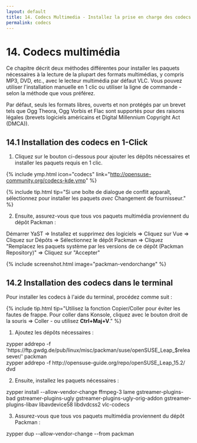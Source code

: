 ```yaml
---
layout: default
title: 14. Codecs Multimedia - Installez la prise en charge des codecs avec restrictions comme MP3, DVD, WMA, WMV, MOV, etc.
permalink: codecs
---
```


# 14. Codecs multimédia

Ce chapitre décrit deux méthodes différentes pour installer les paquets nécessaires à la lecture de la plupart des formats multimédias, y compris MP3, DVD, etc., avec le lecteur multimédia par défaut VLC. Vous pouvez utiliser l'installation manuelle en 1 clic ou utiliser la ligne de commande - selon la méthode que vous préférez.

Par défaut, seuls les formats libres, ouverts et non protégés par un brevet tels que Ogg Theora, Ogg Vorbis et Flac sont supportés pour des raisons légales (brevets logiciels américains et Digital Millennium Copyright Act (DMCA)).


## 14.1 Installation des codecs en 1-Click

1) Cliquez sur le bouton ci-dessous pour ajouter les dépôts nécessaires et installer les paquets requis en 1 clic.

{% include ymp.html icon="codecs" link="http://opensuse-community.org/codecs-kde.ymp" %}

{% include tip.html tip="Si une boîte de dialogue de conflit apparaît, sélectionnez pour installer les paquets *avec* Changement de fournisseur." %}

2) Ensuite, assurez-vous que tous vos paquets multimédia proviennent du dépôt Packman :

<div class="path">Démarrer YaST => Installez et supprimez des logiciels => Cliquez sur Vue => Cliquez sur Dépôts => Sélectionnez le dépôt Packman => Cliquez "Remplacez les paquets système par les versions de ce dépôt (Packman Repository)" => Cliquez sur "Accepter"</div><p></p>

{% include screenshot.html image="packman-vendorchange" %}

## 14.2 Installation des codecs dans le terminal

Pour installer les codecs à l'aide du terminal, procédez comme suit :

{% include tip.html tip="Utilisez la fonction Copier/Coller pour éviter les fautes de frappe. Pour coller dans Konsole, cliquez avec le bouton droit de la souris => Coller - ou utilisez **Ctrl+Maj+V**." %}

1) Ajoutez les dépôts nécessaires :

<div class="clroot">zypper addrepo -f 'https://ftp.gwdg.de/pub/linux/misc/packman/suse/openSUSE_Leap_$releasever/' packman</div>
<div class="clroot">zypper addrepo -f http://opensuse-guide.org/repo/openSUSE_Leap_15.2/ dvd</div>

2) Ensuite, installez les paquets nécessaires :

<div class="clroot">zypper install --allow-vendor-change ffmpeg-3 lame gstreamer-plugins-bad gstreamer-plugins-ugly gstreamer-plugins-ugly-orig-addon gstreamer-plugins-libav libavdevice58 libdvdcss2 vlc-codecs</div>

3) Assurez-vous que tous vos paquets multimédia proviennent du dépôt Packman :

<div class="clroot">zypper dup --allow-vendor-change --from packman</div>

